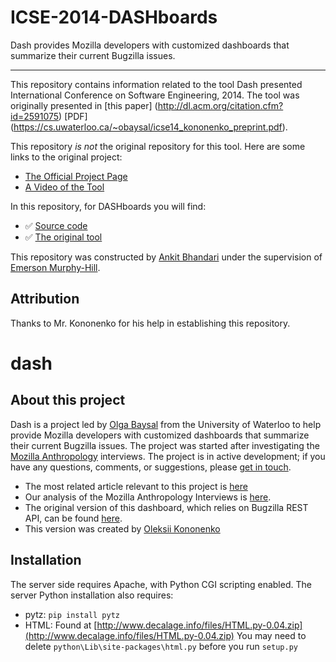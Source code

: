# ICSE-2014-DASHboards
Dash provides Mozilla developers with customized dashboards that summarize their current Bugzilla issues.

***

This repository contains information related to the tool Dash presented International Conference on Software Engineering, 2014. The tool was originally presented in [this paper] (http://dl.acm.org/citation.cfm?id=2591075) [PDF] (https://cs.uwaterloo.ca/~obaysal/icse14_kononenko_preprint.pdf).

This repository _is not_ the original repository for this tool. Here are some links to the original project:
  - [The Official Project Page](https://github.com/okononen/dash)
  - [A Video of the Tool](http://youtu.be/Jka_MsZet20)

In this repository, for DASHboards you will find:
  - :white_check_mark: [Source code](https://github.com/okononen/dash)
  - :white_check_mark: [The original tool](http://dl.acm.org/citation.cfm?id=2591075)

This repository was constructed by [Ankit Bhandari](https://github.com/Ankit491) under the supervision of [Emerson Murphy-Hill](https://github.com/CaptainEmerson). 

## Attribution

Thanks to Mr. Kononenko for his help in establishing this repository.


dash
====

About this project
------------------

Dash is a project led by [Olga Baysal](https://cs.uwaterloo.ca/~obaysal/) from
the University of Waterloo to help provide Mozilla developers with customized
dashboards that summarize their current Bugzilla issues. The project was started
after investigating the <a href="https://wiki.mozilla.org/Bugzilla_Anthropology">Mozilla Anthropology</a>
interviews. The project is in active development; if you have any questions,
comments, or suggestions, please <a href="mailto:obaysal@uwaterloo.ca?Subject=Feedback%20on%20Developer%20Dash"
target="_top">get in touch</a>.

  * The most related article relevant to this project is [here](developer_dash_ieeesoft13.pdf)
  * Our analysis of the Mozilla Anthropology Interviews is <a href="http://www.cs.uwaterloo.ca/research/tr/2012/CS-2012-10.pdf">here</a>.
  * The original version of this dashboard, which relies on Bugzilla REST API,
can be found <a href="http://claw.cs.uwaterloo.ca/dash">here</a>.
  * This version was created by <a href="https://cs.uwaterloo.ca/~okononen">Oleksii Kononenko</a>

Installation
------------

The server side requires Apache, with Python CGI scripting enabled.  The server Python installation also requires:

  * pytz: ```pip install pytz```
  * HTML: Found at [http://www.decalage.info/files/HTML.py-0.04.zip](http://www.decalage.info/files/HTML.py-0.04.zip)
You may need to delete ```python\Lib\site-packages\html.py``` before you run
```setup.py```
